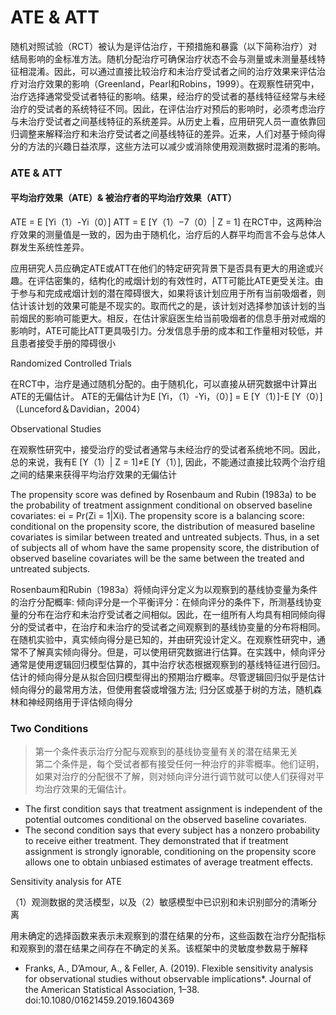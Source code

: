 # ATE & ATT



随机对照试验（RCT）被认为是评估治疗，干预措施和暴露（以下简称治疗）对结局影响的金标准方法。随机分配治疗可确保治疗状态不会与测量或未测量基线特征相混淆。因此，可以通过直接比较治疗和未治疗受试者之间的治疗效果来评估治疗对治疗效果的影响（Greenland，Pearl和Robins，1999）。在观察性研究中，治疗选择通常受受试者特征的影响。结果，经治疗的受试者的基线特征经常与未经治疗的受试者的系统特征不同。因此，在评估治疗对预后的影响时，必须考虑治疗与未治疗受试者之间基线特征的系统差异。从历史上看，应用研究人员一直依靠回归调整来解释治疗和未治疗受试者之间基线特征的差异。近来，人们对基于倾向得分的方法的兴趣日益浓厚，这些方法可以减少或消除使用观测数据时混淆的影响。

### ATE & ATT

#### 平均治疗效果（ATE）& 被治疗者的平均治疗效果（ATT）

ATE = E \[Yi（1）-Yi（0）] ATT = E \[Y（1）−7（0）| Z = 1] 在RCT中，这两种治疗效果的测量值是一致的，因为由于随机化，治疗后的人群平均而言不会与总体人群发生系统性差异。

应用研究人员应确定ATE或ATT在他们的特定研究背景下是否具有更大的用途或兴趣。在评估密集的，结构化的戒烟计划的有效性时，ATT可能比ATE更受关注。由于参与和完成戒烟计划的潜在障碍很大，如果将该计划应用于所有当前吸烟者，则估计该计划的效果可能是不现实的。取而代之的是，该计划对选择参加该计划的当前烟民的影响可能更大。相反，在估计家庭医生给当前吸烟者的信息手册对戒烟的影响时，ATE可能比ATT更具吸引力。分发信息手册的成本和工作量相对较低，并且患者接受手册的障碍很小

Randomized Controlled Trials

在RCT中，治疗是通过随机分配的。由于随机化，可以直接从研究数据中计算出ATE的无偏估计。 ATE的无偏估计为E \[Yi，（1）-Yi，（0）] = E \[Y（1）]-E \[Y（0）]（Lunceford＆Davidian，2004）

Observational Studies

在观察性研究中，接受治疗的受试者通常与未经治疗的受试者系统地不同。因此，总的来说，我有E \[Y（1）| Z = 1]≠E \[Y（1）], 因此，不能通过直接比较两个治疗组之间的结果来获得平均治疗效果的无偏估计

The propensity score was defined by Rosenbaum and Rubin (1983a) to be the probability of treatment assignment conditional on observed baseline covariates: ei = Pr(Zi = 1|Xi). The propensity score is a balancing score: conditional on the propensity score, the distribution of measured baseline covariates is similar between treated and untreated subjects. Thus, in a set of subjects all of whom have the same propensity score, the distribution of observed baseline covariates will be the same between the treated and untreated subjects.

Rosenbaum和Rubin（1983a）将倾向评分定义为以观察到的基线协变量为条件的治疗分配概率: 倾向评分是一个平衡评分：在倾向评分的条件下，所测基线协变量的分布在治疗和未治疗受试者之间相似。因此，在一组所有人均具有相同倾向得分的受试者中，在治疗和未治疗的受试者之间观察到的基线协变量的分布将相同。 在随机实验中，真实倾向得分是已知的，并由研究设计定义。在观察性研究中，通常不了解真实倾向得分。但是，可以使用研究数据进行估算。在实践中，倾向评分通常是使用逻辑回归模型估算的，其中治疗状态根据观察到的基线特征进行回归。估计的倾向得分是从拟合回归模型得出的预期治疗概率。尽管逻辑回归似乎是估计倾向得分的最常用方法，但使用套袋或增强方法; 归分区或基于树的方法，随机森林和神经网络用于评估倾向得分

### Two Conditions

> 第一个条件表示治疗分配与观察到的基线协变量有关的潜在结果无关 \
> 第二个条件是，每个受试者都有接受任何一种治疗的非零概率。他们证明，如果对治疗的分配很不了解，则对倾向评分进行调节就可以使人们获得对平均治疗效果的无偏估计。 

* The first condition says that treatment assignment is independent of the potential outcomes conditional on the observed baseline covariates. 
* The second condition says that every subject has a nonzero probability to receive either treatment. They demonstrated that if treatment assignment is strongly ignorable, conditioning on the propensity score allows one to obtain unbiased estimates of average treatment effects.







Sensitivity analysis for ATE

（1）观测数据的灵活模型，以及（2）敏感模型中已识别和未识别部分的清晰分离

用未确定的选择函数来表示未观察到的潜在结果的分布，这些函数在治疗分配指标和观察到的潜在结果之间存在不确定的关系。该框架中的灵敏度参数易于解释

* Franks, A., D’Amour, A., & Feller, A. (2019). Flexible sensitivity analysis for observational studies without observable implications\*. Journal of the American Statistical Association, 1–38. doi:10.1080/01621459.2019.1604369
